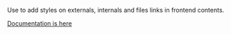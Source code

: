 Use to add styles on externals, internals and files links in frontend contents.

[Documentation is here](Documentation/Introduction/Index.rst)